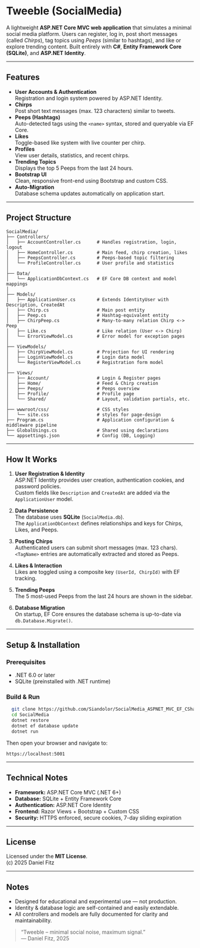 # Tweeble (SocialMedia)

A lightweight **ASP.NET Core MVC web application** that simulates a minimal social media platform. Users can register, log in, post short messages (called *Chirps*), tag topics using *Peeps* (similar to hashtags), and like or explore trending content. Built entirely with **C#**, **Entity Framework Core (SQLite)**, and **ASP.NET Identity**.

---

## Features

- **User Accounts & Authentication**  
  Registration and login system powered by ASP.NET Identity.
- **Chirps**  
  Post short text messages (max. 123 characters) similar to tweets.
- **Peeps (Hashtags)**  
  Auto-detected tags using the `<name>` syntax, stored and queryable via EF Core.
- **Likes**  
  Toggle-based like system with live counter per chirp.
- **Profiles**  
  View user details, statistics, and recent chirps.
- **Trending Topics**  
  Displays the top 5 Peeps from the last 24 hours.
- **Bootstrap UI**  
  Clean, responsive front-end using Bootstrap and custom CSS.
- **Auto-Migration**  
  Database schema updates automatically on application start.

---

## Project Structure

```
SocialMedia/
├── Controllers/
│   ├── AccountController.cs      # Handles registration, login, logout
│   ├── HomeController.cs         # Main feed, chirp creation, likes
│   ├── PeepsController.cs        # Peeps-based topic filtering
│   └── ProfileController.cs      # User profile and statistics
│
├── Data/
│   └── ApplicationDbContext.cs   # EF Core DB context and model mappings
│
├── Models/
│   ├── ApplicationUser.cs        # Extends IdentityUser with Description, CreatedAt
│   ├── Chirp.cs                  # Main post entity
│   ├── Peep.cs                   # Hashtag-equivalent entity
│   ├── ChirpPeep.cs              # Many-to-many relation Chirp <-> Peep
│   ├── Like.cs                   # Like relation (User <-> Chirp)
│   └── ErrorViewModel.cs         # Error model for exception pages
│
├── ViewModels/
│   ├── ChirpViewModel.cs         # Projection for UI rendering
│   ├── LoginViewModel.cs         # Login data model
│   └── RegisterViewModel.cs      # Registration form model
│
├── Views/
│   ├── Account/                  # Login & Register pages
│   ├── Home/                     # Feed & Chirp creation
│   ├── Peeps/                    # Peeps overview
│   ├── Profile/                  # Profile page
│   └── Shared/                   # Layout, validation partials, etc.
│
├── wwwroot/css/                  # CSS styles
│   └── site.css                  # styles for page-design
├── Program.cs                    # Application configuration & middleware pipeline
├── GlobalUsings.cs               # Shared using declarations
└── appsettings.json              # Config (DB, Logging)
```

---

## How It Works

1. **User Registration & Identity**  
   ASP.NET Identity provides user creation, authentication cookies, and password policies.  
   Custom fields like `Description` and `CreatedAt` are added via the `ApplicationUser` model.

2. **Data Persistence**  
   The database uses **SQLite** (`SocialMedia.db`).  
   The `ApplicationDbContext` defines relationships and keys for Chirps, Likes, and Peeps.

3. **Posting Chirps**  
   Authenticated users can submit short messages (max. 123 chars).  
   `<TagName>` entries are automatically extracted and stored as Peeps.

4. **Likes & Interaction**  
   Likes are toggled using a composite key `(UserId, ChirpId)` with EF tracking.

5. **Trending Peeps**  
   The 5 most-used Peeps from the last 24 hours are shown in the sidebar.

6. **Database Migration**  
   On startup, EF Core ensures the database schema is up-to-date via `db.Database.Migrate()`.

---

## Setup & Installation

### Prerequisites
- .NET 6.0 or later
- SQLite (preinstalled with .NET runtime)

### Build & Run
```bash
  git clone https://github.com/Siandolor/SocialMedia_ASPNET_MVC_EF_CSharp.git
  cd SocialMedia
  dotnet restore
  dotnet ef database update
  dotnet run
```

Then open your browser and navigate to:
```
https://localhost:5001
```

---

## Technical Notes

- **Framework:** ASP.NET Core MVC (.NET 6+)
- **Database:** SQLite + Entity Framework Core
- **Authentication:** ASP.NET Core Identity
- **Frontend:** Razor Views + Bootstrap + Custom CSS
- **Security:** HTTPS enforced, secure cookies, 7-day sliding expiration

---

## License
Licensed under the **MIT License**.  
(c) 2025 Daniel Fitz

---

## Notes
- Designed for educational and experimental use — not production.
- Identity & database logic are self-contained and easily extendable.
- All controllers and models are fully documented for clarity and maintainability.

> “Tweeble – minimal social noise, maximum signal.”  
> — Daniel Fitz, 2025
